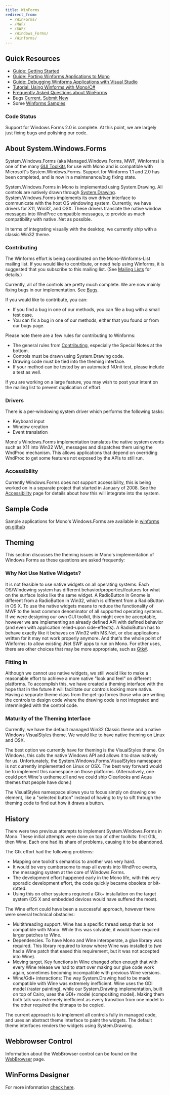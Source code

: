 ```yaml
---
title: WinForms
redirect_from:
  - /WinForms/
  - /MWF/
  - /SWF/
  - /Windows_Forms/
  - /Winforms/
---
```


Quick Resources
---------------

-   [Guide: Getting Started](/docs/gui/winforms/getting-started-guide/)
-   [Guide: Porting Winforms Applications to Mono](/docs/gui/winforms/porting-winforms-applications/)
-   [Guide: Debugging Winforms Applications with Visual Studio](/docs/gui/winforms/debugging-with-mwf/)
-   [Tutorial: Using Winforms with Mono/C#](http://zetcode.com/tutorials/monowinformstutorial/)
-   [Frequently Asked Questions about WinForms](/docs/faq/winforms/)
-   Bugs [Current](http://bugzilla.novell.com/buglist.cgi?product=Mono%3A+Class+Libraries&component=Windows.Forms&bug_status=NEW&bug_status=ASSIGNED&bug_status=REOPENED&order=bugs.bug_id), [Submit New](http://bugzilla.novell.com/enter_bug.cgi?alias=&assigned_to=&blocked=&bug_file_loc=http%3A%2F%2F&bug_severity=Normal&bug_status=NEW&cf_foundby=---&cf_nts_priority=&cf_nts_support_num=&cf_partnerid=&comment=Description%20of%20Problem%3A%0D%0A%0D%0A%0D%0ASteps%20to%20reproduce%20the%20problem%3A%0D%0A1.%20%0D%0A2.%20%0D%0A%0D%0A%0D%0AActual%20Results%3A%0D%0A%0D%0A%0D%0AExpected%20Results%3A%0D%0A%0D%0A%0D%0AHow%20often%20does%20this%20happen%3F%20%0D%0A%0D%0A%0D%0AAdditional%20Information%3A%0D%0A%0D%0A%0D%0A&component=Windows.Forms&contenttypeentry=&contenttypemethod=autodetect&contenttypeselection=text%2Fplain&data=&deadline=&dependson=&description=&estimated_time=0.0&flag_type-2=X&form_name=enter_bug&keywords=&maketemplate=Remember%20values%20as%20bookmarkable%20template&op_sys=Other&priority=P5%20-%20None&product=Mono%3A%20Class%20Libraries%20&qa_contact=&rep_platform=Other&short_desc=&version=unspecified)
-   Some [Winforms Samples](/archived/winforms_samples)

### Code Status

Support for Windows Forms 2.0 is complete. At this point, we are largely just fixing bugs and polishing our code.

About System.Windows.Forms
--------------------------

System.Windows.Forms (aka Managed.Windows.Forms, MWF, Winforms) is one of the many [GUI Toolkits](/docs/gui/gui-toolkits/) for use with Mono and is compatible with Microsoft's System.Windows.Forms. Support for Winforms 1.1 and 2.0 has been completed, and is now in a maintenance/bug fixing state.

System.Windows.Forms in Mono is implemented using System.Drawing. All controls are natively drawn through [System.Drawing](/docs/gui/drawing/). System.Windows.Forms implements its own driver interface to communicate with the host OS windowing system. Currently, we have drivers for X11, Win32, and OSX. These drivers translate the native window messages into WndProc compatible messages, to provide as much compatibility with native .Net as possible.

In terms of integrating visually with the desktop, we currently ship with a classic Win32 theme.

### Contributing

The Winforms effort is being coordinated on the Mono-Winforms-List mailing list. If you would like to contribute, or need help using Winforms, it is suggested that you subscribe to this mailing list. (See [Mailing Lists](/community/help/mailing-lists/) for details.)

Currently, all of the controls are pretty much complete. We are now mainly fixing bugs in our implementation. See [Bugs](/community/bugs/).

If you would like to contribute, you can:

-   If you find a bug in one of our methods, you can file a bug with a small test case.
-   You can fix a bug in one of our methods, either that you found or from our bugs page.

Please note there are a few rules for contributing to Winforms:

-   The general rules from [Contributing](/community/contributing/), especially the Special Notes at the bottom.
-   Controls must be drawn using System.Drawing code.
-   Drawing code must be tied into the theming interface.
-   If your method can be tested by an automated NUnit test, please include a test as well.

If you are working on a large feature, you may wish to post your intent on the mailing list to prevent duplication of effort.

### Drivers

There is a per-windowing system driver which performs the following tasks:

-   Keyboard input
-   Window creation
-   Event translation

Mono's Windows.Forms implementation translates the native system events such as X11 into Win32 WM_ messages and dispatches them using the WndProc mechanism. This allows applications that depend on overriding WndProc to get some features not exposed by the APIs to still run.

### Accessibility

Currently Windows.Forms does not support accessibility, this is being worked on in a separate project that started in January of 2008. See the [Accessibility](/archived/accessibility) page for details about how this will integrate into the system.

Sample Code
-----------

Sample applications for Mono's Windows.Forms are available in [winforms on github](https://github.com/mono/winforms)

Theming
-------

This section discusses the theming issues in Mono's implementation of Windows Forms as these questions are asked frequently:

### Why Not Use Native Widgets?

It is not feasible to use native widgets on all operating systems. Each OS/Windowing system has different behavior/properties/features for what on the surface looks like the same widget. A RadioButton in Gnome is different from a RadioButton in Win32, which is different from a RadioButton in OS X. To use the native widgets means to reduce the functionality of MWF to the least common denominator of all supported operating systems. If we were designing our own GUI toolkit, this might even be acceptable, however we are implementing an already defined API with defined behavior (and even with application relied-upon side-effects). A RadioButton has to behave exactly like it behaves on Win32 with MS.Net, or else applications written for it may not work properly anymore. And that's the whole point of Winforms: to allow existing .Net SWF apps to run on Mono. For other uses, there are other choices that may be more appropriate, such as [Gtk#](/docs/gui/gtksharp/).

### Fitting In

Although we cannot use native widgets, we still would like to make a reasonable effort to achieve a more native "look and feel" on different platforms. To accomplish this, we have created a theming interface with the hope that in the future it will facilitate our controls looking more native. Having a separate theme class from the get-go forces those who are writing the controls to design code where the drawing code is not integrated and intermingled with the control code.

### Maturity of the Theming Interface

Currently, we have the default managed Win32 Classic theme and a native Windows VisualStyles theme. We would like to have native theming on Linux and OSX.

The best option we currently have for theming is the VisualStyles theme. On Windows, this calls the native Windows API and allows it to draw natively for us. Unfortunately, the System.Windows.Forms.VisualStyles namespace is not currently implemented on Linux or OSX. The best way forward would be to implement this namespace on those platforms. (Alternatively, one could port Wine's uxtheme.dll and we could ship Clearlooks and Aqua themes that people have done.)

The VisualStyles namespace allows you to focus simply on drawing one element, like a "selected button" instead of having to try to sift through the theming code to find out how it draws a button.

History
-------

There were two previous attempts to implement System.Windows.Forms in Mono. These initial attempts were done on top of other toolkits: first Gtk, then Wine. Each one had its share of problems, causing it to be abandoned.

The Gtk effort had the following problems:

-   Mapping one toolkit's semantics to another was very hard.
-   It would be very cumbersome to map all events into WndProc events, the messaging system at the core of Windows.Forms.
-   The development effort happened early in the Mono life, with this very sporadic development effort, the code quickly became obsolete or bit-rotted.
-   Using this on other systems required a Gtk+ installation on the target system (OS X and embedded devices would have suffered the most).

The Wine effort could have been a successful approach, however there were several technical obstacles:

-   Multithreading support. Wine has a specific thread setup that is not compatible with Mono. While this was solvable, it would have required larger patches to Wine.
-   Dependencies. To have Mono and Wine interoperate, a glue library was required. This library required to know where Wine was installed to (we had a Wine patch that eased this requirement, but it was not accepted into Wine).
-   Moving target. Key functions in Wine changed often enough that with every Wine release we had to start over making our glue code work again, sometimes becoming incompatible with previous Wine versions.
-   Wine/Gdi+ interactions: The way System.Drawing had to be made compatible with Wine was extremely inefficient. Wine uses the GDI model (raster painting), while our System.Drawing implementation, built on top of Cairo, uses the GDI+ model (compositing model). Making them both talk was extremely inefficient as every transition from one model to the other required the bitmaps to be copied.

The current approach is to implement all controls fully in managed code, and uses an abstract theme interface to paint the widgets. The default theme interfaces renders the widgets using System.Drawing.

Webbrowser Control
------------------

Information about the WebBrowser control can be found on the [WebBrowser](/docs/gui/winforms/webbrowser/) page.

WinForms Designer
-----------------

For more information [check here](/archived/winforms_designer).

